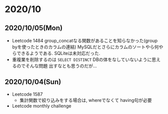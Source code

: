 # 2020/10

## 2020/10/05(Mon)

- Leetcode 1484
  group\_concatなる関数があることを知らなかった(group byを使ったときのカラムの連結)
  MySQLだとさらにカラムのソートやら何やらできるようである. SQLiteは未対応だった.
- 重複業を削除するのは `SELECT DISTINCT` DBの体をなしていないように思えるのでそんな問題
  出すなとも思うのだが...

## 2020/10/04(Sun)

- Leetcode 1587
  - 集計関数で絞り込みをする場合は, whereでなくて having句が必要
- Leetcode monthly challenge

